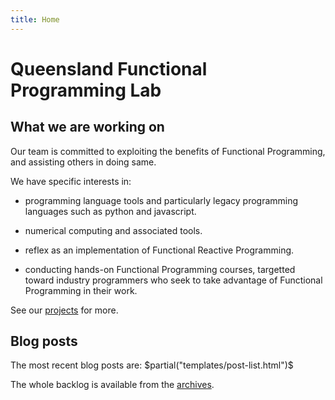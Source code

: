 ```yaml
---
title: Home
---
```


# Queensland Functional Programming Lab


## What we are working on

Our team is committed to exploiting the benefits of Functional Programming, and
assisting others in doing same.

We have specific interests in:

* programming language tools and particularly legacy programming languages such
as python and javascript.

* numerical computing and associated tools.

* reflex as an implementation of Functional Reactive Programming.

* conducting hands-on Functional Programming courses, targetted toward industry
programmers who seek to take advantage of Functional Programming in their work.

See our [projects](./projects) for more.

## Blog posts

The most recent blog posts are:
$partial("templates/post-list.html")$

The whole backlog is available from the [archives](./archive).
